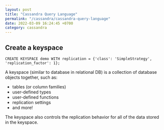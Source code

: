 ```yaml
---
layout: post
title: "Cassandra Query Language"
permalink: "/cassandra/cassandra-query-language"
date: 2022-03-09 16:24:45 +0700
category: cassandra
---
```


## Create a keyspace

```
CREATE KEYSPACE demo WITH replication = {'class': 'SimpleStrategy', 'replication_factor': 1};
```

A keyspace (similar to database in relational DB) is a collection of database objects together, such as:
- tables (or column families)
- user-defined types
- user-defined functions
- replication settings
- and more!

The keyspace also controls the replication behavior for all of the data stored in the keyspace.
